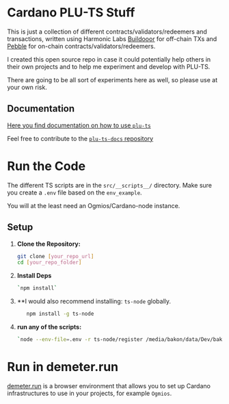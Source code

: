 # Cardano PLU-TS Stuff

This is just a collection of different contracts/validators/redeemers and transactions, written using Harmonic Labs [Buildooor](https://github.com/HarmonicLabs/buildooor) for off-chain TXs and [Pebble](https://github.com/HarmonicLabs/plu-ts/tree/pebble) for on-chain contracts/validators/redeemers.

I created this open source repo in case it could potentially help others in their own projects and to help me experiment and develop with PLU-TS.

There are going to be all sort of experiments here as well, so please use at your own risk. 

## Documentation

[Here you find documentation on how to use `plu-ts`](https://www.harmoniclabs.tech/plu-ts-docs/index.html)

Feel free to contribute to the [`plu-ts-docs` repository](https://github.com/HarmonicLabs/plut-ts-docs)

# Run the Code

The different TS scripts are in the `src/__scripts__/` directory. Make sure you create a `.env` file based on the `env_example`.

You will at the least need an Ogmios/Cardano-node instance.

## Setup

1. **Clone the Repository:**
   ```sh
   git clone [your_repo_url]
   cd [your_repo_folder]
2. **Install Deps**
   ```sh
   `npm install`
3. **I would also recommend installing: `ts-node` globally. 
   ```sh 
      npm install -g ts-node
4. **run any of the scripts:**
   ```sh 
   `node --env-file=.env -r ts-node/register /media/bakon/data/Dev/bakons/contracts/src/vesting_example/__scripts__/createVestingUTXO.ts`

# Run in demeter.run

[demeter.run](https://demeter.run) is a browser environment that allows you to set up Cardano infrastructures to use in your projects, for example `Ogmios`.